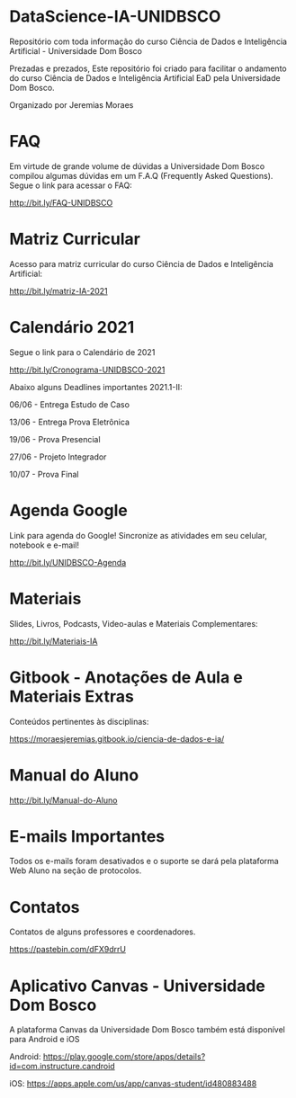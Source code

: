 # DataScience-IA-UNIDBSCO
Repositório com toda informação do curso Ciência de Dados e Inteligência Artificial - Universidade Dom Bosco

Prezadas e prezados, Este repositório foi criado para facilitar o andamento do curso Ciência de Dados e Inteligência Artificial EaD pela Universidade Dom Bosco.

Organizado por Jeremias Moraes

# FAQ
Em virtude de grande volume de dúvidas a Universidade Dom Bosco compilou algumas dúvidas em um F.A.Q (Frequently Asked Questions). Segue o link para acessar o FAQ:

http://bit.ly/FAQ-UNIDBSCO

# Matriz Curricular

Acesso para matriz curricular do curso Ciência de Dados e Inteligência Artificial:

http://bit.ly/matriz-IA-2021

# Calendário 2021
Segue o link para o Calendário de 2021

http://bit.ly/Cronograma-UNIDBSCO-2021

Abaixo alguns Deadlines importantes 2021.1-II:

06/06 - Entrega Estudo de Caso

13/06 - Entrega Prova Eletrônica

19/06 - Prova Presencial

27/06 - Projeto Integrador

10/07 - Prova Final

# Agenda Google
Link para agenda do Google! Sincronize as atividades em seu celular, notebook e e-mail!

http://bit.ly/UNIDBSCO-Agenda

# Materiais
Slides, Livros, Podcasts, Video-aulas e Materiais Complementares:

http://bit.ly/Materiais-IA

# Gitbook - Anotações de Aula e Materiais Extras
Conteúdos pertinentes às disciplinas:

https://moraesjeremias.gitbook.io/ciencia-de-dados-e-ia/

# Manual do Aluno

http://bit.ly/Manual-do-Aluno

# E-mails Importantes
Todos os e-mails foram desativados e o suporte se dará pela plataforma Web Aluno na seção de protocolos.

# Contatos
Contatos de alguns professores e coordenadores. 

https://pastebin.com/dFX9drrU

# Aplicativo Canvas - Universidade Dom Bosco
A plataforma Canvas da Universidade Dom Bosco também está disponível para Android e iOS

Android: https://play.google.com/store/apps/details?id=com.instructure.candroid

iOS: https://apps.apple.com/us/app/canvas-student/id480883488
